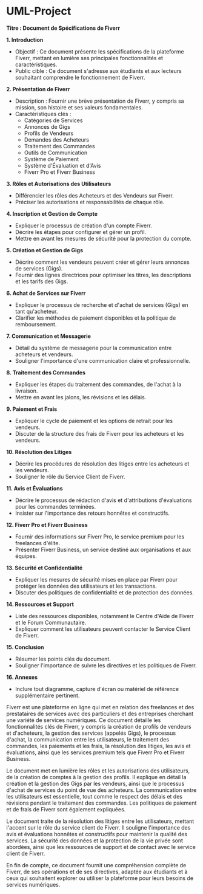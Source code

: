# UML-Project

**Titre : Document de Spécifications de Fiverr**

**1. Introduction**

   - Objectif : Ce document présente les spécifications de la plateforme Fiverr, mettant en lumière ses principales fonctionnalités et caractéristiques.
   - Public cible : Ce document s'adresse aux étudiants et aux lecteurs souhaitant comprendre le fonctionnement de Fiverr.

**2. Présentation de Fiverr**

   - Description : Fournir une brève présentation de Fiverr, y compris sa mission, son histoire et ses valeurs fondamentales.
   - Caractéristiques clés :
     - Catégories de Services
     - Annonces de Gigs
     - Profils de Vendeurs
     - Demandes des Acheteurs
     - Traitement des Commandes
     - Outils de Communication
     - Système de Paiement
     - Système d'Évaluation et d'Avis
     - Fiverr Pro et Fiverr Business

**3. Rôles et Autorisations des Utilisateurs**

   - Différencier les rôles des Acheteurs et des Vendeurs sur Fiverr.
   - Préciser les autorisations et responsabilités de chaque rôle.

**4. Inscription et Gestion de Compte**

   - Expliquer le processus de création d'un compte Fiverr.
   - Décrire les étapes pour configurer et gérer un profil.
   - Mettre en avant les mesures de sécurité pour la protection du compte.

**5. Création et Gestion de Gigs**

   - Décrire comment les vendeurs peuvent créer et gérer leurs annonces de services (Gigs).
   - Fournir des lignes directrices pour optimiser les titres, les descriptions et les tarifs des Gigs.

**6. Achat de Services sur Fiverr**

   - Expliquer le processus de recherche et d'achat de services (Gigs) en tant qu'acheteur.
   - Clarifier les méthodes de paiement disponibles et la politique de remboursement.

**7. Communication et Messagerie**

   - Détail du système de messagerie pour la communication entre acheteurs et vendeurs.
   - Souligner l'importance d'une communication claire et professionnelle.

**8. Traitement des Commandes**

   - Expliquer les étapes du traitement des commandes, de l'achat à la livraison.
   - Mettre en avant les jalons, les révisions et les délais.

**9. Paiement et Frais**

   - Expliquer le cycle de paiement et les options de retrait pour les vendeurs.
   - Discuter de la structure des frais de Fiverr pour les acheteurs et les vendeurs.

**10. Résolution des Litiges**

   - Décrire les procédures de résolution des litiges entre les acheteurs et les vendeurs.
   - Souligner le rôle du Service Client de Fiverr.

**11. Avis et Évaluations**

   - Décrire le processus de rédaction d'avis et d'attributions d'évaluations pour les commandes terminées.
   - Insister sur l'importance des retours honnêtes et constructifs.

**12. Fiverr Pro et Fiverr Business**

   - Fournir des informations sur Fiverr Pro, le service premium pour les freelances d'élite.
   - Présenter Fiverr Business, un service destiné aux organisations et aux équipes.

**13. Sécurité et Confidentialité**

   - Expliquer les mesures de sécurité mises en place par Fiverr pour protéger les données des utilisateurs et les transactions.
   - Discuter des politiques de confidentialité et de protection des données.

**14. Ressources et Support**

   - Liste des ressources disponibles, notamment le Centre d'Aide de Fiverr et le Forum Communautaire.
   - Expliquer comment les utilisateurs peuvent contacter le Service Client de Fiverr.

**15. Conclusion**

   - Résumer les points clés du document.
   - Souligner l'importance de suivre les directives et les politiques de Fiverr.

**16. Annexes**

   - Inclure tout diagramme, capture d'écran ou matériel de référence supplémentaire pertinent.

Fiverr est une plateforme en ligne qui met en relation des freelances et des prestataires de services avec des particuliers et des entreprises cherchant une variété de services numériques. Ce document détaille les fonctionnalités clés de Fiverr, y compris la création de profils de vendeurs et d'acheteurs, la gestion des services (appelés Gigs), le processus d'achat, la communication entre les utilisateurs, le traitement des commandes, les paiements et les frais, la résolution des litiges, les avis et évaluations, ainsi que les services premium tels que Fiverr Pro et Fiverr Business.

Le document met en lumière les rôles et les autorisations des utilisateurs, de la création de comptes à la gestion des profils. Il explique en détail la création et la gestion des Gigs par les vendeurs, ainsi que le processus d'achat de services du point de vue des acheteurs. La communication entre les utilisateurs est essentielle, tout comme le respect des délais et des révisions pendant le traitement des commandes. Les politiques de paiement et de frais de Fiverr sont également expliquées.

Le document traite de la résolution des litiges entre les utilisateurs, mettant l'accent sur le rôle du service client de Fiverr. Il souligne l'importance des avis et évaluations honnêtes et constructifs pour maintenir la qualité des services. La sécurité des données et la protection de la vie privée sont abordées, ainsi que les ressources de support et de contact avec le service client de Fiverr.

En fin de compte, ce document fournit une compréhension complète de Fiverr, de ses opérations et de ses directives, adaptée aux étudiants et à ceux qui souhaitent explorer ou utiliser la plateforme pour leurs besoins de services numériques.
